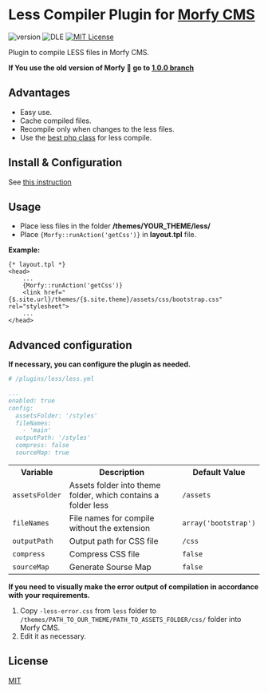 # Less Compiler Plugin for [Morfy CMS](http://morfy.org/)

![version](https://img.shields.io/badge/version-2.1.0--dev-brightgreen.svg?style=flat-square "Version")
![DLE](https://img.shields.io/badge/Morfy-1.1.x-green.svg?style=flat-square "Morfy Version")
[![MIT License](https://img.shields.io/badge/license-MIT-blue.svg?style=flat-square)](https://raw.githubusercontent.com/pafnuty/morfy-less/master/LICENSE)

Plugin to compile LESS files in Morfy CMS.

**If You use the old version of Morfy :older_man: go to [1.0.0 branch](https://github.com/pafnuty/morfy-less/tree/v1.0.0)**


## Advantages
- Easy use.
- Cache compiled files.
- Recompile only when changes to the less files.
- Use the [best php class](https://github.com/oyejorge/less.php) for less compile.


## Install & Configuration
See [this instruction](http://morfy.org/documentation/plugins/plugins-installation)


## Usage
- Place less files in the folder **/themes/YOUR_THEME/less/**
- Place `{Morfy::runAction('getCss')}` in **layout.tpl** file.

**Example:**

```smarty
{* layout.tpl *}
<head>
    ...
    {Morfy::runAction('getCss')}
    <link href="{$.site.url}/themes/{$.site.theme}/assets/css/bootstrap.css" rel="stylesheet">
    ...
</head>
```


## Advanced configuration
**If necessary, you can configure the plugin as needed.**
```yml
# /plugins/less/less.yml

...
enabled: true
config: 
  assetsFolder: '/styles'
  fileNames: 
    - 'main'
  outputPath: '/styles'
  compress: false
  sourceMap: true
```

<table>
    <tr>
        <th>Variable</th>
        <th>Description</th>
        <th>Default Value</th>
    </tr>
    <tr>
        <td><code>assetsFolder</code></td>
        <td>Assets folder into theme folder, which contains a folder less</td>
        <td><code>/assets</code></td>
    </tr>
    <tr>
        <td><code>fileNames</code></td>
        <td>File names for compile without the extension</td>
        <td><code>array('bootstrap')</code></td>
    </tr>
    <tr>
        <td><code>outputPath</code></td>
        <td>Output path for CSS file</td>
        <td><code>/css</code></td>
    </tr>
    <tr>
        <td><code>compress</code></td>
        <td>Compress CSS file</td>
        <td><code>false</code></td>
    </tr>
    <tr>
        <td><code>sourceMap</code></td>
        <td>Generate Sourse Map</td>
        <td><code>false</code></td>
    </tr>
</table>


**If you need to visually make the error output of compilation in accordance with your requirements.**

1. Copy `-less-error.css` from `less` folder to `/themes/PATH_TO_OUR_THEME/PATH_TO_ASSETS_FOLDER/css/` folder into Morfy CMS. 
2. Edit it as necessary.


## License 
[MIT](https://github.com/pafnuty/morfy-less/blob/master/LICENSE)